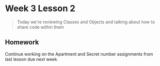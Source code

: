 # Week 3 Lesson 2

> Today we're reviewing Classes and Objects and talking about how to share code within them

## Homework

Continue working on the Apartment and Secret number assignments from last lesson due next week.
